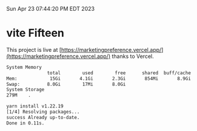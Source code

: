 Sun Apr 23 07:44:20 PM EDT 2023

# vite Fifteen


This project is live at [https://marketingpreference.vercel.app/](https://marketingpreference.vercel.app/) thanks to Vercel.

```bash
System Memory
               total        used        free      shared  buff/cache   available
Mem:            15Gi       4.1Gi       2.3Gi       854Mi       8.9Gi        10Gi
Swap:          8.0Gi        17Mi       8.0Gi
System Storage
279M	.
```
```bash
yarn install v1.22.19
[1/4] Resolving packages...
success Already up-to-date.
Done in 0.11s.
```
